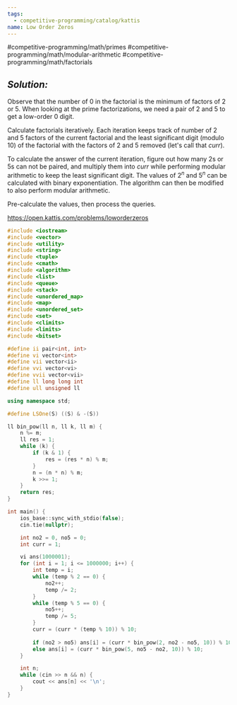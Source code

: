 ```yaml
---
tags:
  - competitive-programming/catalog/kattis
name: Low Order Zeros
---
```

#competitive-programming/math/primes
#competitive-programming/math/modular-arithmetic
#competitive-programming/math/factorials
## _Solution:_
Observe that the number of $0$ in the factorial is the minimum of factors of $2$ or $5$. When looking at the prime factorizations, we need a pair of $2$ and $5$ to get a low-order $0$ digit.

Calculate factorials iteratively. Each iteration keeps track of number of $2$ and $5$ factors of the current factorial and the least significant digit (modulo 10) of the factorial with the factors of $2$ and $5$ removed (let's call that $curr$).

To calculate the answer of the current iteration, figure out how many $2$s or $5$s can not be paired, and multiply them into $curr$ while performing modular arithmetic to keep the least significant digit. The values of $2^n$ and $5^n$ can be calculated with binary exponentiation. The algorithm can then be modified to also perform modular arithmetic.

Pre-calculate the values, then process the queries.

https://open.kattis.com/problems/loworderzeros
```cpp
#include <iostream>
#include <vector>
#include <utility>
#include <string>
#include <tuple>
#include <cmath>
#include <algorithm>
#include <list>
#include <queue>
#include <stack>
#include <unordered_map>
#include <map>
#include <unordered_set>
#include <set>
#include <climits>
#include <limits>
#include <bitset>

#define ii pair<int, int>
#define vi vector<int>
#define vii vector<ii>
#define vvi vector<vi>
#define vvii vector<vii>
#define ll long long int
#define ull unsigned ll

using namespace std;

#define LSOne(S) ((S) & -(S))

ll bin_pow(ll n, ll k, ll m) {
    n %= m;
    ll res = 1;
    while (k) {
        if (k & 1) {
            res = (res * n) % m;
        }
        n = (n * n) % m;
        k >>= 1;
    }
    return res;
}

int main() {
    ios_base::sync_with_stdio(false);
    cin.tie(nullptr);

    int no2 = 0, no5 = 0;
    int curr = 1;

    vi ans(1000001);
    for (int i = 1; i <= 1000000; i++) {
        int temp = i;
        while (temp % 2 == 0) {
            no2++;
            temp /= 2;
        }
        while (temp % 5 == 0) {
            no5++;
            temp /= 5;
        }
        curr = (curr * (temp % 10)) % 10;
        
        if (no2 > no5) ans[i] = (curr * bin_pow(2, no2 - no5, 10)) % 10;
        else ans[i] = (curr * bin_pow(5, no5 - no2, 10)) % 10;
    }

    int n;
    while (cin >> n && n) {
        cout << ans[n] << '\n';
    }
}
```